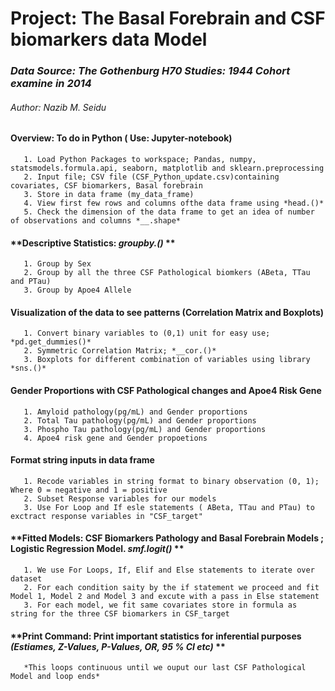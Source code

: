 
# **Project: The Basal Forebrain and CSF biomarkers data Model**

### *Data Source: The Gothenburg H70 Studies: 1944 Cohort examine in 2014*

###### *Author: Nazib M. Seidu*

#### **Overview: To do in Python ( Use: Jupyter-notebook)**

       1. Load Python Packages to workspace; Pandas, numpy, statsmodels.formula.api, seaborn, matplotlib and sklearn.preprocessing
       2. Input file; CSV file (CSF_Python_update.csv)containing covariates, CSF biomarkers, Basal forebrain
       3. Store in data frame (my_data_frame)
       4. View first few rows and columns ofthe data frame using *head.()*
       5. Check the dimension of the data frame to get an idea of number of observations and columns *__.shape*

#### **Descriptive Statistics: *groupby.()* **

       1. Group by Sex
       2. Group by all the three CSF Pathological biomkers (ABeta, TTau and PTau)
       3. Group by Apoe4 Allele

#### **Visualization of the data to see patterns (Correlation Matrix and Boxplots)**

       1. Convert binary variables to (0,1) unit for easy use; *pd.get_dummies()*
       2. Symmetric Correlation Matrix; *__cor.()*
       3. Boxplots for different combination of variables using library *sns.()*

#### **Gender Proportions with CSF Pathological changes and Apoe4 Risk Gene**

       1. Amyloid pathology(pg/mL) and Gender proportions
       2. Total Tau pathology(pg/mL) and Gender proportions
       3. Phospho Tau pathology(pg/mL) and Gender proportions
       4. Apoe4 risk gene and Gender propoetions

#### **Format string inputs in data frame**

       1. Recode variables in string format to binary observation (0, 1); Where 0 = negative and 1 = positive
       2. Subset Response variables for our models
       3. Use For Loop and If esle statements ( ABeta, TTau and PTau) to exctract response variables in "CSF_target"

#### **Fitted Models: CSF Biomarkers Pathology and Basal Forebrain Models ; Logistic Regression Model. *smf.logit()* **

       1. We use For Loops, If, Elif and Else statements to iterate over dataset
       2. For each condition saity by the if statement we proceed and fit Model 1, Model 2 and Model 3 and excute with a pass in Else statement
       3. For each model, we fit same covariates store in formula as string for the three CSF biomarkers in CSF_target

#### **Print Command: Print important statistics for inferential purposes *(Estiames, Z-Values, P-Values, OR, 95 % CI etc)* **

       *This loops continuous until we ouput our last CSF Pathological Model and loop ends*
